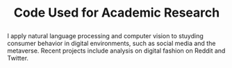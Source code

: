 # <p align='center'> Code Used for Academic Research </p>

I apply natural language processing and computer vision to stuyding consumer behavior in digital environments, such as social media and the metaverse. Recent projects include analysis on digital fashion on Reddit and Twitter. 
